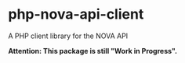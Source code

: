 # php-nova-api-client
A PHP client library for the NOVA API 

**Attention: This package is still "Work in Progress".**
